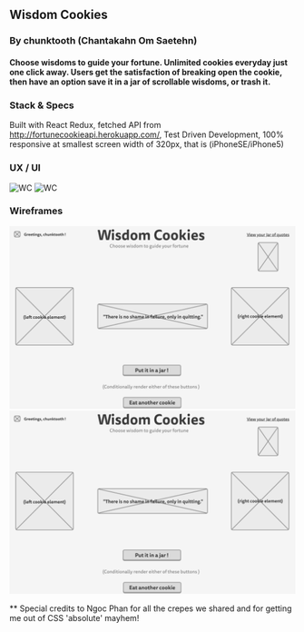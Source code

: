 ## Wisdom Cookies
### By chunktooth (Chantakahn Om Saetehn)

#### Choose wisdoms to guide your fortune. Unlimited cookies everyday just one click away. Users get the satisfaction of breaking open the cookie, then have an option save it in a jar of scrollable wisdoms, or trash it.

### Stack & Specs
Built with React Redux, fetched API from http://fortunecookieapi.herokuapp.com/, Test Driven Development, 100% responsive at smallest screen width of 320px, that is (iPhoneSE/iPhone5)

### UX / UI 
![WC](https://github.com/chunktooth/wisdom-cookies/blob/master/src/images/wisdom-cookies.png)
![WC](https://github.com/chunktooth/wisdom-cookies/blob/master/src/images/wisdom-cookie-open.png)

### Wireframes
![B4](https://github.com/chunktooth/wisdom-cookies/blob/master/src/images/wisdom-cookie-wireframe.png)
![B4](https://github.com/chunktooth/wisdom-cookies/blob/master/src/images/wisdom-cookie-wireframe.png)

** Special credits to Ngoc Phan for all the crepes we shared and for getting me out of CSS 'absolute' mayhem!
